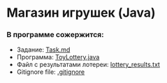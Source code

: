 # Магазин игрушек (Java)

### В программе сожержится:

* Задание: [Task.md](https://github.com/Caroline-1203/Java-Certification-Toy-Lottery-/blob/e4312760b718c1bfe446d122219bd39022b89baa/Task.md)
* Программа: [ToyLottery.java](https://github.com/Caroline-1203/Java-Certification-Toy-Lottery-/blob/02f41af514ef48e9e47291d2c5e067ce6a51e959/ToyLottery.java)
* Файл с результатами лотереи: [lottery_results.txt](https://github.com/Caroline-1203/Java-Certification-Toy-Lottery-/blob/95be67e72b7f717070d81032433ab4bc1d4e63a9/lottery_results.txt)
* Gitignore file: [.gitignore](https://github.com/Caroline-1203/Java-Certification-Toy-Lottery-/blob/29784e6904e2ac96dac0481dd910a809ae01f4cf/.gitignore)


